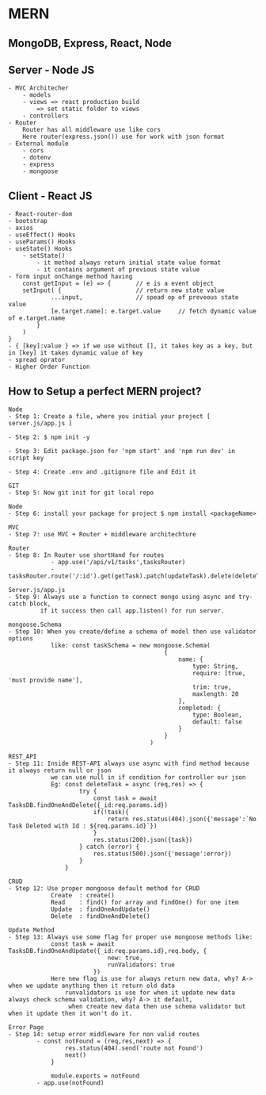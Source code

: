 # MERN

## MongoDB, Express, React, Node

## Server - Node JS
    - MVC Architecher
        - models
        - views => react production build
            => set static folder to views
        - controllers
    - Router
        Router has all middleware use like cors
        Here router(express.json()) use for work with json format
    - External module
        - cors
        - dotenv
        - express
        - mongoose

## Client - React JS
    - React-router-dom
    - bootstrap
    - axios
    - useEffect() Hooks
    - useParams() Hooks
    - useState() Hooks
        - setState() 
            - it method always return initial state value format
            - it contains argument of previous state value
    - form input onChange method having
        const getInput = (e) => {       // e is a event object
		setInput( {                     // return new state value
				...input,               // spead op of preveous state value
				[e.target.name]: e.target.value     // fetch dynamic value of e.target.name
			}
		)
	}
    - { [key]:value } => if we use without [], it takes key as a key, but in [key] it takes dynamic value of key
    - spread oprator
    - Higher Order Function

## How to Setup a perfect MERN project? 

    Node
    - Step 1: Create a file, where you initial your project [ server.js/app.js ]

    - Step 2: $ npm init -y

    - Step 3: Edit package.json for 'npm start' and 'npm run dev' in script key

    - Step 4: Create .env and .gitignore file and Edit it

    GIT
    - Step 5: Now git init for git local repo

    Node
    - Step 6: install your package for project $ npm install <packageName>

    MVC
    - Step 7: use MVC + Router + middleware architechture

    Router
    - Step 8: In Router use shortHand for routes
                - app.use('/api/v1/tasks',tasksRouter)
                - tasksRouter.route('/:id').get(getTask).patch(updateTask).delete(deleteTask)

    Server.js/app.js
    - Step 9: Always use a function to connect mongo using async and try-catch block,
             if it success then call app.listen() for run server.

    mongoose.Schema
    - Step 10: When you create/define a schema of model then use validator options
                like: const taskSchema = new mongoose.Schema(
                                                {
                                                    name: {
                                                        type: String,
                                                        require: [true, 'must provide name'],
                                                        trim: true,
                                                        maxlength: 20
                                                    },
                                                    completed: {
                                                        type: Boolean,
                                                        default: false
                                                    }
                                                }
                                            ) 

    REST_API
    - Step 11: Inside REST-API always use async with find method because it always return null or json 
                we can use null in if condition for controller our json 
                Eg: const deleteTask = async (req,res) => {
                        try {
                            const task = await TasksDB.findOneAndDelete({_id:req.params.id})
                            if(!task){
                                return res.status(404).json({'message':`No Task Deleted with Id : ${req.params.id}`})
                            }
                            res.status(200).json({task})
                        } catch (error) {
                            res.status(500).json({'message':error})
                        }
                    }

    CRUD
    - Step 12: Use proper mongoose default method for CRUD
                Create  : create()
                Read    : find() for array and findOne() for one item
                Update  : findOneAndUpdate()
                Delete  : findOneAndDelete()
    
    Update Method
    - Step 13: Always use some flag for proper use mongoose methods like:
                const task = await TasksDB.findOneAndUpdate({_id:req.params.id},req.body, {
                                new: true,
                                runValidators: true
                            })
                Here new flag is use for always return new data, why? A-> when we update anything then it return old data
                    runvalidators is use for when it update new data always check schema validation, why? A-> it default,
                     when create new data then use schema validator but when it update then it won't do it.  

    Error Page
    - Step 14: setup error middleware for non valid routes
            - const notFound = (req,res,next) => {
                    res.status(404).send('route not Found')
                    next()
                }

                module.exports = notFound
            - app.use(notFound)
                